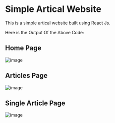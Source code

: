 # Simple Artical Website

This is a simple artical website built using React Js.

Here is the Output Of the Above Code:

## Home Page

![image](https://user-images.githubusercontent.com/52331296/204091252-b839773b-01de-4c42-b29d-acbd44b83c08.png)

## Articles Page

![image](https://user-images.githubusercontent.com/52331296/204091294-2917e4f5-a25e-4f8a-9d2f-2a9bf68d45df.png)

## Single Article Page

![image](https://user-images.githubusercontent.com/52331296/204091305-620a89ad-835f-46d1-a7f3-8aed583cd07f.png)

